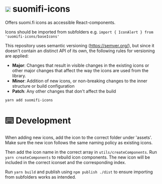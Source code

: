 # <img src="https://avatars0.githubusercontent.com/u/11345641?s=88&v=4" alt="DVV" width="18"/> suomifi-icons

Offers suomi.fi icons as accessible React-components.

Icons should be imported from subfolders e.g. `import { IconAlert } from 'suomifi-icons/baseIcons'`

This repository uses semantic versioning (https://semver.org/), but since it doesn't contain an distinct API of its own, the following rules for versioning are applied:

- **Major**: Changes that result in visible changes in the existing icons or other major changes that affect the way the icons are used from the library.
- **Minor**: Addition of new icons, or non-breaking changes to the inner structure or build configuration
- **Patch**: Any other changes that don't affect the build

```bash
yarn add suomifi-icons
```

# ⌨️ Development

When adding new icons, add the icon to the correct folder under 'assets'. Make sure the new icon follows the same naming policy as existing icons.

Then add the icon name in the correct array in `utils/createComponents`. Run `yarn createComponents` to rebuild icon components. The new icon will be included in the correct iconset and the corresponding index.

Run `yarn build` and publish using `npm publish ./dist` to ensure importing from subfolders works as intended.
